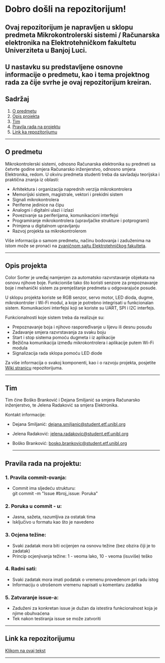 # Dobro došli na repozitorijum! 
## Ovaj repozitorijum je napravljen u sklopu predmeta Mikrokontrolerski sistemi / Računarska elektronika na Elektrotehničkom fakultetu Univerziteta u Banjoj Luci.
## U nastavku su predstavljene osnovne informacije o predmetu, kao i tema projektnog rada za čije svrhe je ovaj repozitorijum kreiran.

## Sadržaj
1. [O predmetu](#o-predmetu)  
2. [Opis projekta](#opis-projekta)  
3. [Tim](#tim)  
4. [Pravila rada na projektu](#pravila-rada-na-projektu)  
5. [Link ka repozitorijumu](#link-ka-repozitorijumu)
-------------------------------------------------------------------
## O predmetu
Mikrokontrolerski sistemi, odnosno Računarska elektronika su predmeti sa četvrte godine smjera Računarsko inženjerstvo, odnosno smjera Elektronika, redom. 
U okviru predmeta studenti treba da savladaju teorijska i praktična znanja iz oblasti: 
* Arhitektura i organizacija naprednih verzija mikrokontrolera
* Memorijski sistem, magistrale, vektori i prekidni sistem
* Signali mikrokontrolera
* Periferne jedinice na čipu
* Analogni i digitalni ulazi i izlazi
* Povezivanje sa periferijama, komunikacioni interfejsi
* Programiranje mikrokontrolera (upravljačke strukture i potprogrami)
* Primjena u digitalnom upravljanju
* Razvoj projekta sa mikrokontrolerom
  
Više informacija o samom predmetu, načinu bodovanja i zaduženima na istom može se pronaći na [zvaničnom sajtu Elektrotehničkog fakulteta](https://etf.unibl.org/).

-------------------------------------------------------------------
## Opis projekta

Color Sorter je uređaj namjenjen za automatsko razvrstavanje objekata na osnovu njihove boje. Funkcioniše tako što koristi senzore za prepoznavanje boje i mehanički sistem za premještanje predmeta u odgovarajuće posude.

U sklopu projekta koriste se RGB senzor, servo motor, LED dioda, dugme, mikrokontroler i Wi-Fi modul, a koje je potrebno integrisati u funkcionalan sistem. Komunikacioni interfejsi koji se koriste su UART, SPI i I2C interfejs. 

Funkcionalnosti koje sistem treba da realizuje su:
* Prepoznavanje boja i njihovo raspoređivanje u lijevu ili desnu posudu
* Zadavanje smjera razvrstavanja za svaku boju
* Start i stop sistema pomoću dugmeta i iz aplikacije
* Bežična komunikacija između mikrokontrolera i aplikacije putem Wi-Fi modula
* Signalizacija rada sklopa pomoću LED diode

Za više informacija o svakoj komponenti, kao i o razvoju projekta, posjetite [Wiki stranicu](https://github.com/lukavidic/ColorSorter_C/wiki) repozitorijuma.

 -------------------------------------------------------------------
## Tim
Tim čine Boško Branković i Dejana Smiljanić sa smjera Računarsko inženjerstvo, te Jelena Radaković sa smjera Elektronika.

Kontakt informacije:
* Dejana Smiljanić: dejana.smiljanic@student.etf.unibl.org
* Jelena Radaković: jelena.radakovic@student.etf.unibl.org
* Boško Branković: bosko.brankovic@student.etf.unibl.org

  -------------------------------------------------------------------
## Pravila rada na projektu: 

   ### 1. Pravila commit-ovanja: 
   * Commit ima sljedeću strukturu: \
     git commit -m "Issue #broj_issue: Poruka"
   ### 2. Poruka u commit - u:
   * Jasna, sažeta, razumljiva za ostatak tima
   * Isključivo u formatu kao što je navedeno
   ### 3. Ocjena težine:
   * Svaki zadatak mora biti ocijenjen na osnovu težine (bez obzira čiji je to zadatak)
   * Princip ocjenjivanja težine: 1 - veoma lako, 10 - veoma (isuviše) teško
   ### 4. Radni sati:
   * Svaki zadatak mora imati podatak o vremenu provedenom pri radu istog
   * Informaciju o utrošenom vremenu napisati u komentaru zadatka
   ### 5. Zatvaranje issue-a:
   * Zaduženi za konkretan issue je dužan da istestira funkcionalnost koja je njime obuhvaćena
   * Tek nakon testiranja issue se može zatvoriti
     
-------------------------------------------------------------------
## Link ka repozitorijumu
[Klikom na ovaj tekst](https://github.com/lukavidic/ColorSorter_C.git)

-------------------------------------------------------------------
